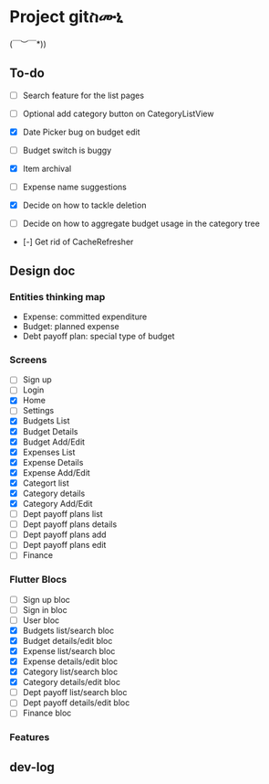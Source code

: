 # Project gitስሙኒ

\(￣︶￣*\))

## To-do

- [ ] Search feature for the list pages
- [ ] Optional add category button on CategoryListView
- [x] Date Picker bug on budget edit
- [ ] Budget switch is buggy
- [x] Item archival
- [ ] Expense name suggestions
  
- [x] Decide on how to tackle deletion
- [ ] Decide on how to aggregate budget usage in the category tree
- [-] Get rid of CacheRefresher

## Design doc

### Entities thinking map

- Expense: committed expenditure 
- Budget: planned expense
- Debt payoff plan: special type of budget

### Screens

- [ ] Sign up
- [ ] Login
- [x] Home
- [ ] Settings
- [x] Budgets List
- [x] Budget Details
- [x] Budget Add/Edit
- [x] Expenses List
- [x] Expense Details
- [x] Expense Add/Edit
- [x] Categort list
- [x] Category details
- [x] Category Add/Edit
- [ ] Dept payoff plans list
- [ ] Dept payoff plans details
- [ ] Dept payoff plans add 
- [ ] Dept payoff plans edit
- [ ] Finance 

### Flutter Blocs

- [ ] Sign up bloc
- [ ] Sign in bloc
- [ ] User bloc
- [x] Budgets list/search bloc
- [x] Budget details/edit bloc
- [x] Expense list/search bloc
- [x] Expense details/edit bloc
- [x] Category list/search bloc
- [x] Category details/edit bloc
- [ ] Dept payoff list/search bloc
- [ ] Dept payoff details/edit bloc
- [ ] Finance bloc

### Features


## dev-log
